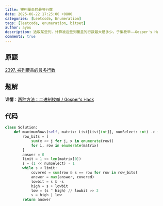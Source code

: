```yaml
---
title: 被列覆盖的最多行数
date: 2025-06-22 17:25:00 +0800
categories: [Leetcode, Enumeration]
tags: [leetcode, enumeration, bitset]
author: ayou
description: 选取某些列，计算被这些列覆盖的行数最大是多少。子集枚举——Gosper's Hack。
comments: true
---
```


## 原题
[2397. 被列覆盖的最多行数](https://leetcode.cn/problems/maximum-rows-covered-by-columns/description/)

## 题解
**详情**：[两种方法：二进制枚举 / Gosper's Hack](https://leetcode.cn/problems/maximum-rows-covered-by-columns/solutions/1798794/by-endlesscheng-dvxe)

## 代码
```python
class Solution:
    def maximumRows(self, matrix: List[List[int]], numSelect: int) -> int:
        row_bits = [
            sum(x << j for j, x in enumerate(row))
            for i, row in enumerate(matrix)
        ]
        answer = 0
        limit = 1 << len(matrix[0])
        s = (1 << numSelect) - 1
        while s < limit:
            covered = sum(row & s == row for row in row_bits)
            answer = max(answer, covered)
            lowbit = s & -s
            high = s + lowbit
            low = (s ^ high) // lowbit >> 2
            s = high | low
        return answer
```
